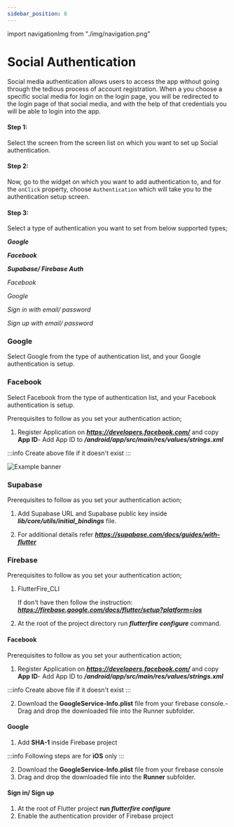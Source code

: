 ```yaml
---
sidebar_position: 8
---
```


import navigationImg from "./img/navigation.png"

# Social Authentication

Social media authentication allows users to access the app without going through the tedious process of account registration. When a you choose a specific social media for login on the login page, you will be redirected to the login page of that social media, and with the help of that credentials you will be able to login into the app.

#### **Step 1:** 
Select the screen from the screen list on which you want to set up Social authentication.

#### **Step 2:**
Now, go to the widget on which you want to add authentication to, and for the `onClick` 
property, choose `Authentication` which will take you to the authentication setup screen.
<!-- typewhiteonclick -->

#### **Step 3:** 
Select a type of authentication you want to set from below supported types;

***Google***

***Facebook***

***Supabase/ Firebase Auth***

*Facebook*

*Google*

*Sign in with email/ password*

*Sign up with email/ password*

<!-- typeupdate -->

### Google

Select Google from the type of authentication list, and your Google authentication is setup.

### Facebook

Select Facebook from the type of authentication list, and your Facebook authentication is setup.

Prerequisites to follow as you set your authentication action;

1. Register Application on ***https://developers.facebook.com/*** and copy **App ID**- Add App ID to ***/android/app/src/main/res/values/strings.xml*** 

:::info
Create above file if it doesn't exist
:::

![Example banner](./images/google-auth.gif)


### Supabase

Prerequisites to follow as you set your authentication action;

1. Add Supabase URL and Supabase public key inside ***lib/core/utils/initial_bindings*** file.

2. For additional details refer ***https://supabase.com/docs/guides/with-flutter***

### Firebase

Prerequisites to follow as you set your authentication action;

1. FlutterFire_CLI 
    
    If don't have then follow the instruction: ***https://firebase.google.com/docs/flutter/setup?platform=ios***

2.  At the root of the project directory run ***flutterfire configure*** command.

#### Facebook

Prerequisites to follow as you set your authentication action;

1. Register Application on ***https://developers.facebook.com/*** and copy **App ID**- Add App ID to ***/android/app/src/main/res/values/strings.xml*** 

:::info
Create above file if it doesn't exist
:::

2. Download the **GoogleService-Info.plist** file from your firebase console.- Drag and drop the downloaded file into the Runner subfolder.

#### Google

1.  Add **SHA-1** inside Firebase project

:::info
Following steps are for **iOS** only
:::

2. Download the **GoogleService-Info.plist** file from your firebase console
3. Drag and drop the downloaded file into the **Runner** subfolder.

#### Sign in/ Sign up

1. At the root of Flutter project **run *flutterfire configure***
2. Enable the authentication provider of Firebase project